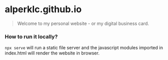 # alperklc.github.io

> Welcome to my personal website - or my digital business card.

### How to run it locally?

`npx serve` will run a static file server and the javascript modules imported in index.html will render the website in browser.
